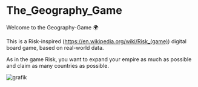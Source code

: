 # The_Geography_Game
Welcome to the Geography-Game :earth_africa:

This is a Risk-inspired (https://en.wikipedia.org/wiki/Risk_(game)) digital board game, based on real-world data. 

As in the game Risk, you want to expand your empire as much as possible and claim as many countries as possible.

![grafik](https://user-images.githubusercontent.com/65167682/228289010-e0c22f31-facc-47f0-a5ab-4f304403f137.png)

